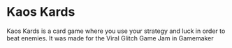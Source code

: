 # Kaos Kards
Kaos Kards is a card game where you use your strategy and luck in order to beat enemies.
It was made for the Viral Glitch Game Jam in Gamemaker
